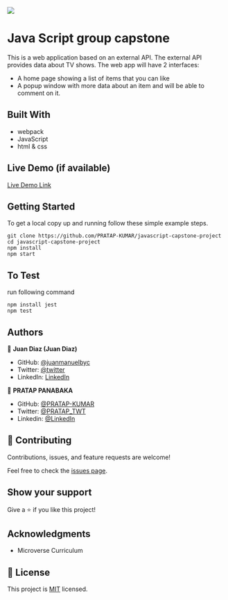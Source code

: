![](https://img.shields.io/badge/Microverse-blueviolet)

# Java Script group capstone

This is a web application based on an external API. The external API provides data about TV shows. The web app will have 2 interfaces: 
- A home page showing a list of items that you can like 
- A popup window with more data about an item and will be able to comment on it.


## Built With

- webpack
- JavaScript
- html & css


## Live Demo (if available)

[Live Demo Link](https://livedemo.com)


## Getting Started

To get a local copy up and running follow these simple example steps.

````
git clone https://github.com/PRATAP-KUMAR/javascript-capstone-project
cd javascript-capstone-project
npm install
npm start
````

## To Test

run following command

````
npm install jest
npm test
````

## Authors

👤 **Juan Diaz (Juan Diaz)**

- GitHub: [@juanmanuelbyc](https://github.com/juanmanuelbyc)
- Twitter: [@twitter](https://twitter.com/juanmanueldiar)
- LinkedIn: [LinkedIn](https://linkedin.com/in/juan-díaz-5281b3111/)


👤 **PRATAP PANABAKA**

- GitHub: [@PRATAP-KUMAR](https://github.com/PRATAP-KUMAR)
- Twitter: [@PRATAP_TWT](https://twitter.com/PRATAP_TWT)
- Linkedin: [@LinkedIn](https://www.linkedin.com/in/pratap-kumar-panabaka-755489236/)



## 🤝 Contributing

Contributions, issues, and feature requests are welcome!

Feel free to check the [issues page](../../issues/).

## Show your support

Give a ⭐️ if you like this project!

## Acknowledgments

- Microverse Curriculum

## 📝 License

This project is [MIT](./MIT.md) licensed.

